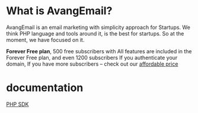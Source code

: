 # What is AvangEmail?

AvangEmail is an email marketing with simplicity approach for Startups. We think PHP language and tools around it, is the best for startups. So at the moment, we have focused on it.

**Forever Free plan**,
500 free subscribers with All features are included in the Forever Free plan, and even 1200 subscribers If you authenticate your domain,
 If you have more subscribers –  check out our [affordable price](https://avangemail.com/pricing)

# documentation

[PHP SDK](https://github.com/avangdev/avang-php)